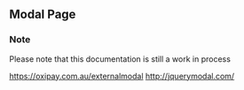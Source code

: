 ## Modal Page
<div class="panel panel-primary">
  <div class="panel-heading">
    <h3 class="panel-title">Note</h3>
  </div>
  <div class="panel-body">
    Please note that this documentation is still a work in process
  </div>
</div>

https://oxipay.com.au/externalmodal
http://jquerymodal.com/